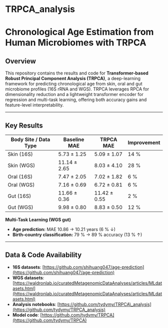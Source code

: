 # TRPCA_analysis
# Chronological Age Estimation from Human Microbiomes with TRPCA

## Overview  
This repository contains the results and code for **Transformer-based Robust Principal Component Analysis (TRPCA)**, a deep-learning framework for predicting chronological age from skin, oral and gut microbiome profiles (16S rRNA and WGS). TRPCA leverages RPCA for dimensionality reduction and a lightweight transformer encoder for regression and multi-task learning, offering both accuracy gains and feature-level interpretability.

---

## Key Results

| Body Site / Data Type | Baseline MAE | TRPCA MAE | Improvement |
|-----------------------|--------------|-----------|-------------|
| Skin (16S)            | 5.73 ± 1.25  | 5.09 ± 1.07  | 14 %        |
| Skin (WGS)            | 11.14 ± 2.65 | 8.03 ± 4.10  | 28 %        |
| Oral (16S)            | 7.47 ± 2.05  | 7.02 ± 1.82  | 6 %         |
| Oral (WGS)            | 7.16 ± 0.69  | 6.72 ± 0.81  | 6 %         |
| Gut (16S)             | 11.66 ± 0.36 | 11.42 ± 0.55 | 2 %         |
| Gut (WGS)             | 9.98 ± 0.80  | 8.83 ± 0.50  | 12 %        |

**Multi-Task Learning (WGS gut)**  
- **Age prediction:** MAE 10.86 → 10.21 years (6 % ↓)  
- **Birth-country classification:** 79 % → 89 % accuracy (13 % ↑)

---

## Data & Code Availability

* **16S datasets**: [https://github.com/shihuang047/age-prediction](https://github.com/shihuang047/age-prediction)
* **WGS datasets**: [https://waldronlab.io/curatedMetagenomicDataAnalyses/articles/MLdatasets.html](https://waldronlab.io/curatedMetagenomicDataAnalyses/articles/MLdatasets.html)
* **Analysis notebooks**: [https://github.com/tydymy/TRPCA\_analysis](https://github.com/tydymy/TRPCA_analysis)
* **Model code**: [https://github.com/tydymy/TRPCA](https://github.com/tydymy/TRPCA)

